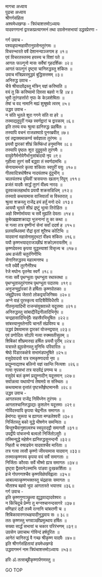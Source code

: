 मागचा अध्याय  
पुढचा अध्याय  
श्रीगर्गसंहिता  
अश्वमेधखण्डः - त्रिपंचाशत्तमोऽध्यायः  
यादवगणानां द्वारकाप्रत्यागमनं तथा उग्रसेनसभायां उद्धवप्रेरणा -  
  
गर्ग उवाच -  
पश्यन्नृपान्महावीरानुग्रसेनतुरंगमः ॥  
विचरन्भारते वर्षे देशानन्याञ्जगाम ह ॥१॥  
एवं विचरतस्तस्य हयस्य च विशां पते ॥  
आगतः फाल्गुनो मासः सर्वेषां गृहदर्शिकः ॥२॥  
आगतं फाल्गुनं दृष्ट्वा चानिरुद्धस्तु शंकितः ॥  
उवाच मंत्रिप्रवरमुद्धवं बुद्धिसत्तमम् ॥३॥  
अनिरुद्ध उवाच -  
चैत्रे श्रीयादवेंद्रस्तु मंत्रिन् यज्ञं करिष्यति ॥  
वयं तु किं करिष्यामो दिवसा बहवो न हि ॥४॥  
भूमौ तुरंगहर्त्तारो नृपाः के केऽवशेषिताः ॥  
तेषां च वद नामानि मह्यं शुश्रूषवे त्वरम् ॥५॥  
उद्धव उवाच -  
न संति भूतले शूरा गगने संति वा हरे ॥  
तस्माद्यदुपुरीं गच्छ स्वर्णद्वारां च द्वारकाम् ॥६॥  
इति तस्य वचः श्रुत्वा ह्यनिरुद्धः प्रहर्षितः ॥  
तस्यापि वचनं राजन्नश्वाग्रे पुनरब्रवीत् ॥७॥  
एवं तद्वाक्यमाकर्ण्य सर्वज्ञाता तुरंगमः ॥  
प्रययौ द्वारकां शीघ्रं किष्किंधां हनुमानिव ॥८॥  
तस्यापि पृष्ठतः शूरा दुद्रुवुस्ते तुरंगमैः ॥  
वायुवेगैर्मनोवेगैर्भानुसांबादयो नृप ॥९॥  
गृहीत्वा तुरगं सर्वे बद्ध्वा तं स्वर्णदामभिः ॥  
सेनायामन्तरे कृत्वा शंकिताः स्वपुरीं ययुः ॥१०॥  
गीतवादित्रघोषैश्च नादयंतश्च दुंदुभीन् ॥  
चालयंतश्च पृथिवीं त्रासयन्तः खलान् रिपून् ॥११॥  
व्रजंतं यादवैः सार्द्धं तुरगं वीक्ष्य नारदः ॥  
दूतवत्कलहार्थाय प्रययौ शक्रसन्निधिम् ॥१२॥  
तस्याग्रे कथयामास वाजिवार्तां स विस्तरात् ॥  
श्रुत्वा शक्रस्तु राजेंद्र हयं हर्तुं मनो दधे ॥१३॥  
आययौ भूतले शीघ्रं द्र्ष्टुं भूत्वा तिरोहितः ॥  
अहो विष्णोर्मायया च सर्वे मुह्यंति देवताः ॥१४॥  
कुबेरब्रह्मशक्राद्या भूजनानां तु का कथा ॥  
स गत्वा तत्र वृष्णीनां सेनां सर्वां ददर्श ह ॥१५॥  
प्रलयाब्धिसमां रौद्रां वृतां शूरैश्च कोटिभिः ॥  
यादवानां महासेनामुद्‌भटां वीक्ष्य शंकितः ॥१६॥  
ययौ कृष्णभयाद्‌राजञ्छीघ्रं शक्रोऽमरावतीम् ॥  
कृष्णदेवस्य कृपया युद्धस्याशां विसृज्य च ॥१७॥  
अथ व्रजंती चतुरंगिणीभिः  
     सेनानिरुद्धस्य महात्मनश्च ॥  
गजै रथैर्वै तुरगैर्नरैश्च  
     रेजे मघोनः पृतनेव स्वर्गे ॥१८॥  
गजाः सर्वे पृथग्भूताः पृथग्भूता रथास्तथा ॥  
पृथग्भूतास्तुरंगाश्च पृथग्भूता पदातयः ॥१९॥  
अनुजग्मुर्द्वारकां ते हर्षिताः कृष्णपोतकाः ॥  
जंबूद्वीपस्य जेतारो लोकद्वयजिगिषवः ॥२०॥  
अग्ने वाहं पुरस्कृत्य वादित्रैर्विविधैरपि ॥  
गीतनृत्यादिभी राजन्संयुक्तास्ते यदूत्तमाः ॥२१॥  
अनिरुद्धस्तु सांबाद्यैरिंद्रनीलादिभिर्नृप ॥  
चन्द्रहासादिभिर्भूपैः सहस्रैरभिभूषितः ॥२२॥  
सांबस्यानुमतेनापि चानर्ते संप्रविश्य च ॥  
उद्धवं प्रेषयामास द्वारकां योजनद्वयात् ॥२३॥  
एवं प्रणोदितः सोऽपि नत्वा रुक्मवतीसुतम् ॥  
शिबिकां शीघ्रमारुह्य हर्षितः प्रययौ पुरीम् ॥२४॥  
यत्रास्ते ह्युग्रसेनस्तु मुनिभिः परिवारितः ॥  
श्रेष्ठे पिंडारकक्षेत्रे सभामंडपभूषिते ॥२५॥  
वसुदेवादयो यत्र रामकृष्णादयो नृप ॥  
प्रद्युम्नाद्याश्च बलिनो यज्ञं रक्षन्ति नित्यशः ॥२६॥  
गत्वा नृपसभां तत्र यादवेंद्रं प्रणम्य च ॥  
वसुदेवं बलं कृष्णं प्रद्युम्नादीन् यदूत्तमान् ॥२७॥  
सर्वान्नत्वा यथायोग्यं तेषामग्रे स संस्थितः ॥  
कथयामास वृत्तांतं पृष्टस्तैर्हृष्टमानसैः ॥२८॥  
उद्धव उवाच -  
आगतस्तव राजेंद्र निर्विघ्नेन तुरंगमः ॥  
आगताश्चानिरुद्धाद्याः कुशलेन यदूत्तमाः ॥२९॥  
गोविंदस्यापि कृपया चेद्रनीलः समागतः ॥  
हेमांगदः सुरूपा च ह्यागता मण्डलेश्वरी ॥३०॥  
निर्जितस्तु बको युद्धे भीषणेन समन्वितः ॥  
बिन्दुश्चैवानुशाल्वश्च स्वपुराद्‌द्वौ समागतौ ॥३१॥  
उपद्वीपे पांचजन्ये बल्वलो निर्जितोऽसुरैः ॥  
तस्मिन्युद्धे महेशेन ह्यनिरुद्धसुनन्दनौ ॥३२॥  
निहतौ च रुषाढ्येन यादवाश्चैव मारिताः ॥  
तत्र गत्वा त्वसौ कृष्णो जीवयामास यादवान् ॥३३॥  
तस्मात्कृष्णस्य कृपया वयं सर्वे समागताः ॥  
निर्जिताः कौरवाः सर्वे भीष्मो ह्यत्र समागतः ॥३४॥  
दृष्ट्वा द्वैतवनेऽस्माभिः पांडवा दुःखकर्शिताः ॥  
व्रजे गोपगणाश्चैव कृष्णविक्षेपविह्वलाः ॥३५॥  
आबाल्यात्कृष्णभक्तस्तु चंद्रहासः समागतः ॥  
भीताश्च बहवो भूपा आगतास्ते भयात्तव ॥३६॥  
गर्ग उवाच -  
इति कृष्णगुणाञ्छ्रुत्वा ह्युद्धवाद्यादवेश्वरः ॥  
न किंचिदूचे प्रेम्णा तु मग्नश्चानन्दसागरे ॥३७॥  
मणिहारं ददौ तस्मै रत्नानि चांबराणी च ॥  
शिबिकावारणरथहयादीनुद्धवाय सः ॥ ३८॥  
ततः कृष्णस्तु भगवाञ्छीघ्रमुत्थाय हर्षितः ॥  
सख्या सार्द्धं सभायां च चकार परिरंभणम् ॥३९॥  
उग्रसेन उवाचाथ गोविन्दं हर्षपूरितः ॥  
आनेतं चानिरुद्धं वै गच्छ श्रीकृष्ण यादवैः ॥४०॥  
इति श्रीगर्गसंहितायां हयमेधखण्डे  
उद्धवागमनं नाम त्रिपंचाशत्तमोऽध्यायः ॥५३॥  
  
हरिः ॐ तत्सच्छ्रीकृष्णार्पणमस्तु ॥  
  
GO TOP
